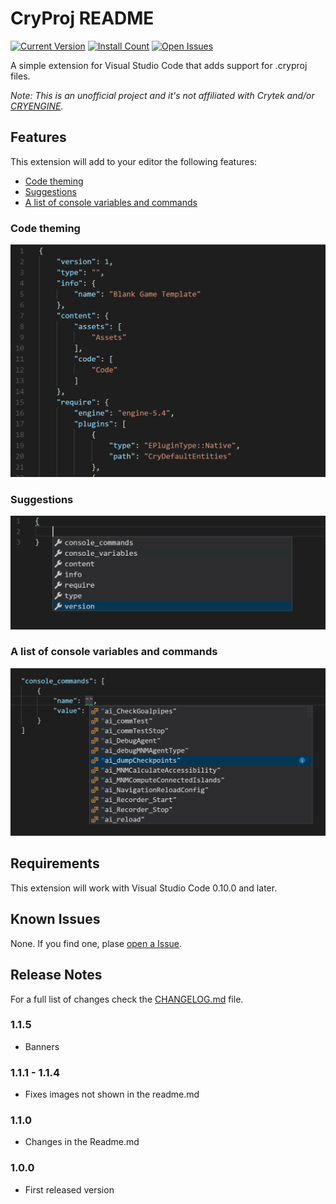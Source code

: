 # CryProj README

[![Current Version](https://vsmarketplacebadge.apphb.com/version/l0ll098.cryproj.svg)](https://marketplace.visualstudio.com/items?itemName=l0ll098.cryproj)
[![Install Count](https://vsmarketplacebadge.apphb.com/installs/l0ll098.cryproj.svg)](https://marketplace.visualstudio.com/items?itemName=l0ll098.cryproj)
[![Open Issues](https://vsmarketplacebadge.apphb.com/rating/l0ll098.cryproj.svg) ](https://marketplace.visualstudio.com/items?itemName=l0ll098.cryproj)

A simple extension for Visual Studio Code that adds support for .cryproj files.

*Note: This is an unofficial project and it's not affiliated with Crytek and/or [CRYENGINE](https://github.com/CRYTEK/CRYENGINE).*

## Features
This extension will add to your editor the following features:

 - [Code theming](#Code-theming)
 - [Suggestions](#Suggestions)
 - [A list of console variables and commands](#A-list-of-console-variables-and-commands)



### Code theming

![Code theming](images/CodeTheming.PNG)

### Suggestions

![Code suggestions](images/CodeSuggestions.PNG)

### A list of console variables and commands
![Code theming](images/CommandsSuggestions.PNG)

 

## Requirements

This extension will work with Visual Studio Code 0.10.0 and later.


## Known Issues

None. If you find one, plase [open a Issue](https://github.com/l0ll098/CryProj/issues/new).

## Release Notes

For a full list of changes check the [CHANGELOG.md](./CHANGELOG.md) file. 

### 1.1.5
 - Banners

### 1.1.1 - 1.1.4
 - Fixes images not shown in the readme.md

### 1.1.0
 - Changes in the Readme.md

### 1.0.0
 - First released version
